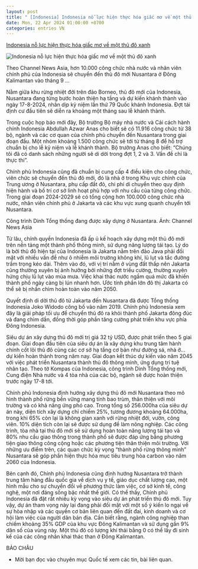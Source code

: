 ```yaml
---
layout: post
title: " [Indonesia] Indonesia nỗ lực hiện thực hóa giấc mơ về một thủ đô xanh"
date: Mon, 22 Apr 2024 01:00:00 +0700
categories: entries VN
---
```

[Indonesia nỗ lực hiện thực hóa giấc mơ về một thủ đô xanh](https://www.qdnd.vn/quoc-te/doi-song/indonesia-no-luc-hien-thuc-hoa-giac-mo-ve-mot-thu-do-xanh-773682)

![Indonesia nỗ lực hiện thực hóa giấc mơ về một thủ đô xanh](https://file3.qdnd.vn/data/images/0/2024/04/21/upload_2299/indo98172147pm.png?w=400)

Theo Channel News Asia, hơn 10.000 công chức nhà nước và nhân viên chính phủ của Indonesia sẽ chuyển đến thủ đô mới Nusantara ở Đông Kalimantan vào tháng 9 ...

Nằm giữa khu rừng nhiệt đới trên đảo Borneo, thủ đô mới của Indonesia, Nusantara đang từng bước hoàn thiện hạ tầng và dự kiến khánh thành vào ngày 17-8-2024, nhân dịp kỷ niệm lần thứ 79 Quốc khánh Indonesia. Đợt tái định cư đầu tiên sẽ diễn ra khoảng một tháng sau lễ khánh thành.

Trong cuộc họp báo mới đây, Bộ trưởng Bộ máy nhà nước và Cải cách hành chính Indonesia Abdullah Azwar Anas cho biết sẽ có 11.916 công chức từ 38 bộ, ngành và các cơ quan của chính phủ chuyển đến Nusantara trong giai đoạn đầu. Một nhóm khoảng 1.500 công chức sẽ tới từ tháng 8 để hỗ trợ chuẩn bị cho lễ kỷ niệm và lễ khánh thành. Bộ trưởng Anas cho biết: “Chúng tôi đã có danh sách những người sẽ di dời trong đợt 1, 2 và 3. Vấn đề chỉ là thực thi”.

Chính phủ Indonesia cũng đã chuẩn bị cung cấp 4 điều kiện cho công chức, viên chức sẽ chuyển đến thủ đô mới, đó là nhà ở trong Khu vực chính của Trung ương ở Nusantara, phụ cấp đắt đỏ, chi phí di chuyển theo quy định hiện hành và bố trí cơ sở linh hoạt phù hợp với nhu cầu của từng công chức. Trong giai đoạn 2024-2029 sẽ có tổng cộng hơn 100.000 công chức nhà nước, nhân viên chính phủ ở Jakarta và các khu vực xung quanh chuyển tới Nusantara.

Công trình Dinh Tổng thống đang được xây dựng ở Nusantara. Ảnh: Channel News Asia

Từ lâu, chính quyền Indonesia đã ấp ủ kế hoạch xây dựng một thủ đô mới trên nền tảng một thành phố thông minh, sử dụng năng lượng tái tạo. Lý do là bởi thủ đô hiện tại của Indonesia là Jakarta nằm trên đảo Java phải đối mặt với nhiều vấn đề như ô nhiễm môi trường không khí, lũ lụt và tắc đường trầm trọng kéo dài. Thêm vào đó, với vị trí nằm ở vùng đất thấp nên Jakarta cũng thường xuyên bị ảnh hưởng bởi những đợt triều cường, thường xuyên hứng chịu lũ lụt vào mùa mưa. Việc khai thác nước ngầm quá mức đã khiến thành phố ngày càng bị lún nhanh hơn. Ước tính phần lớn đô thị Jakarta có thể sẽ bị nhấn chìm hoàn toàn vào năm 2050.

Quyết định di dời thủ đô từ Jakarta đến Nusantara đã được Tổng thống Indonesia Joko Widodo công bố vào năm 2019. Chính phủ Indonesia xem đây là giải pháp tối ưu để chuyển thủ đô ra khỏi thành phố Jakarta đông đúc và đang chìm dần, đồng thời góp phần tăng cường phát triển khu vực phía Đông Indonesia.

Siêu dự án xây dựng thủ đô mới trị giá 32 tỷ USD, được phát triển theo 5 giai đoạn. Giai đoạn đầu tiên của siêu dự án là xây dựng khu trung tâm hành chính cốt lõi thủ đô cùng các cơ sở hạ tầng cơ bản như đường sá, nhà ở... dự kiến hoàn thành trong năm nay. Giai đoạn kết thúc dự kiến vào năm 2045 với việc phát triển Nusantara thành thủ đô thông minh, ứng dụng trí tuệ nhân tạo. Theo tờ Kompas của Indonesia, công trình Dinh Tổng thống mới, Cung điện Nhà nước và 4 tòa nhà của các bộ, ngành sẽ được hoàn thiện trước ngày 17-8 tới.

Chính phủ Indonesia định hướng xây dựng thủ đô mới Nusantara theo mô hình thành phố rừng bền vững mang tính bao trùm, thân thiện với môi trường và có khả năng ứng phó cao. Trong tổng số 256.000ha của siêu dự án này, diện tích xây dựng chỉ chiếm 25%, tương đương khoảng 64.000ha, trong khi 65% còn lại là không gian xanh với rừng nhiệt đới, vườn, công viên. 10% diện tích còn lại sẽ được sử dụng để làm nông nghiệp. Các công trình, tòa nhà tại thủ đô mới sẽ sử dụng hoàn toàn năng lượng tái tạo và 80% nhu cầu giao thông trong thành phố sẽ được đáp ứng bằng phương tiện giao thông công cộng hoặc các phương tiện thân thiện môi trường. Với những ưu điểm trên, các quan chức kỳ vọng “thành phố rừng thông minh” Nusantara sẽ góp phần hiện thực hóa mục tiêu trung hòa carbon vào năm 2060 của Indonesia.

Bên cạnh đó, Chính phủ Indonesia cũng định hướng Nusantara trở thành trung tâm hàng đầu quốc gia về dịch vụ y tế, giáo dục chất lượng cao, một hình mẫu cho sự chuyển đổi về phương thức làm việc, cơ sở kinh tế, công nghệ, một nơi đáng sống bậc nhất thế giới. Có thể thấy, Chính phủ Indonesia đã đặt rất nhiều kỳ vọng vào siêu dự án phát triển thủ đô mới. Tuy vậy, dự án tham vọng này lại đang phải đối mặt với một số ý kiến lo ngại về sự hòa nhập và các quyền cơ bản liên quan đến đất đai, kinh doanh và cơ hội làm việc của người dân bản địa. Cần biết rằng, ngành công nghiệp than chiếm khoảng 35% GDP của khu vực Đông Kalimantan và sử dụng gần 9% dân số của vùng này. Một thủ đô có lượng khí thải bằng 0 có thể lấy đi sinh kế của các công nhân khai thác than ở Đông Kalimantan.

BẢO CHÂU

* Mời bạn đọc vào chuyên mục Quốc tế xem các tin, bài liên quan.

